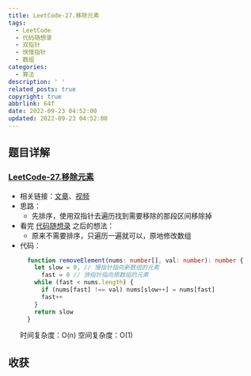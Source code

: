 ```yaml
---
title: LeetCode-27.移除元素
tags:
  - LeetCode
  - 代码随想录
  - 双指针
  - 快慢指针
  - 数组
categories:
  - 算法
description: ' '
related_posts: true
copyright: true
abbrlink: 64f
date: 2022-09-23 04:52:00
updated: 2022-09-23 04:52:00
---
```


## 题目详解

### [LeetCode-27.移除元素](https://leetcode.cn/problems/remove-element/)

- 相关链接：[文章](https://programmercarl.com/0027.%E7%A7%BB%E9%99%A4%E5%85%83%E7%B4%A0.html#_27-%E7%A7%BB%E9%99%A4%E5%85%83%E7%B4%A0)、[视频](https://www.bilibili.com/video/BV12A4y1Z7LP)
- 思路：
  - 先排序，使用双指针去遍历找到需要移除的那段区间移除掉
- 看完 [代码随想录](https://programmercarl.com/0027.%E7%A7%BB%E9%99%A4%E5%85%83%E7%B4%A0.html#_27-%E7%A7%BB%E9%99%A4%E5%85%83%E7%B4%A0) 之后的想法：
  - 原来不需要排序，只遍历一遍就可以，原地修改数组
- 代码：
  ```ts
    function removeElement(nums: number[], val: number): number {
      let slow = 0, // 慢指针指向新数组的元素
        fast = 0 // 快指针指向原数组的元素
      while (fast < nums.length) {
        if (nums[fast] !== val) nums[slow++] = nums[fast]
        fast++
      }
      return slow
    }
  ```
  时间复杂度：O(n)
  空间复杂度：O(1)

## 收获
